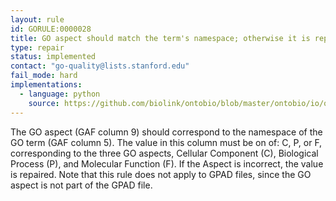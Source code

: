 ```yaml
---
layout: rule
id: GORULE:0000028
title: GO aspect should match the term's namespace; otherwise it is repaired to the appropriate aspect
type: repair
status: implemented
contact: "go-quality@lists.stanford.edu"
fail_mode: hard
implementations:
  - language: python
    source: https://github.com/biolink/ontobio/blob/master/ontobio/io/qc.py
---
```

The GO aspect (GAF column 9) should correspond to the namespace of the GO term (GAF column 5). 
The value in this column must be on of: C, P, or F, corresponding to the three GO aspects, 
Cellular Component (C), Biological Process (P), and Molecular Function (F). 
If the Aspect is incorrect, the value is repaired. 
Note that this rule does not apply to GPAD files, since the GO aspect is not part of the GPAD file.
